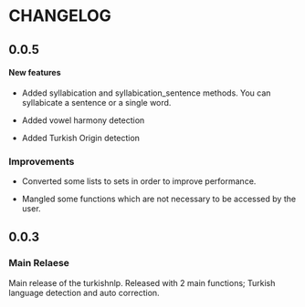   CHANGELOG
  ==========
  
  ## 0.0.5

#### New features 

- Added syllabication and syllabication_sentence methods. You can syllabicate a sentence or a single word. 

- Added vowel harmony detection

- Added Turkish Origin detection

### Improvements

- Converted some lists to sets in order to improve performance.

- Mangled some functions which are not necessary to be accessed by the user.


 ## 0.0.3
 
 ### Main Relaese
 
Main release of the turkishnlp. Released with 2 main functions; Turkish language detection and auto correction. 
